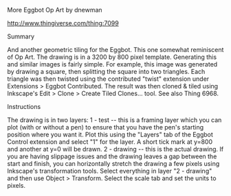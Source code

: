 More Eggbot Op Art
by dnewman

http://www.thingiverse.com/thing:7099

Summary

And another geometric tiling for the Eggbot. This one somewhat reminiscent of Op Art. The drawing is in a 3200 by 800 pixel template.
Generating this and similar images is fairly simple. For example, this image was generated by drawing a square, then splitting the square into two triangles. Each triangle was then twisted using the contributed "twist" extension under Extensions > Eggbot Contributed. The result was then cloned & tiled using Inkscape's Edit > Clone > Create Tiled Clones... tool.
See also Thing 6968.

Instructions

The drawing is in two layers:
1 - test -- this is a framing layer which you can plot (with or without a pen) to ensure that you have the pen's starting position where you want it. Plot this using the "Layers" tab of the Eggbot Control extension and select "1" for the layer. A short tick mark at y=800 and another at y=0 will be drawn.
2 - drawing -- this is the actual drawing.
If you are having slippage issues and the drawing leaves a gap between the start and finish, you can horizontally stretch the drawing a few pixels using Inkscape's transformation tools. Select everything in layer "2 - drawing" and then use Object > Transform. Select the scale tab and set the units to pixels.